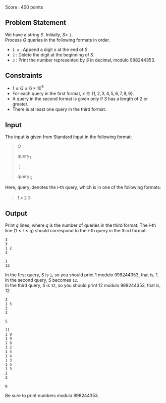 Score : $400$ points

## Problem Statement

We have a string $S$. Initially, $S=$ `1`.<br>
Process $Q$ queries in the following formats in order.

- `1 x` : Append a digit $x$ at the end of $S$.
- `2` : Delete the digit at the beginning of $S$.
- `3` : Print the number represented by $S$ in decimal, modulo $998244353$.

## Constraints

- $1 \leq Q \leq 6 \times 10^5$
- For each query in the first format, $x \in \{1,2,3,4,5,6,7,8,9\}$.
- A query in the second format is given only if $S$ has a length of $2$ or greater.
- There is at least one query in the third format.

## Input

The input is given from Standard Input in the following format:

> $Q$
> 
> $\mathrm{query}_1$
> 
> $\vdots$
> 
> $\mathrm{query}_Q$

Here, $\mathrm{query}_i$ denotes the $i$-th query, which is in one of the following formats:

> $1$ $x$
> $2$
> $3$

## Output

Print $q$ lines, where $q$ is the number of queries in the third format. The $i$-th line $(1 \leq i \leq q)$ should correspond to the $i$-th query in the third format.

```input1
3
3
1 2
3
```

```output1
1
12
```

In the first query, $S$ is `1`, so you should print $1$ modulo $998244353$, that is, $1$.<br>
In the second query, $S$ becomes `12`.<br>
In the third query, $S$ is `12`, so you should print $12$ modulo $998244353$, that is, $12$.  

```input2
3
1 5
2
3
```

```output2
5
```

```input3
11
1 9
1 9
1 8
1 2
1 4
1 4
1 3
1 5
1 3
2
3
```

```output3
0
```

Be sure to print numbers modulo $998244353$.